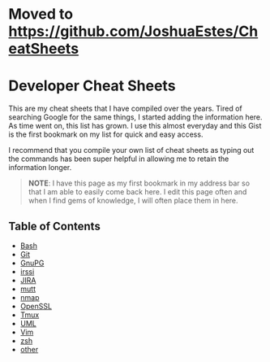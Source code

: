 # Moved to https://github.com/JoshuaEstes/CheatSheets











Developer Cheat Sheets
======================

This are my cheat sheets that I have compiled over the years. Tired of searching
Google for the same things, I started adding the information here. As time went
on, this list has grown. I use this almost everyday and this Gist is the first
bookmark on my list for quick and easy access.

I recommend that you compile your own list of cheat sheets as typing out the
commands has been super helpful in allowing me to retain the information longer.

> **NOTE**: I have this page as my first bookmark in my address bar so that I am
> able to easily come back here. I edit this page often and when I find gems of
> knowledge, I will often place them in here.

## Table of Contents

- [Bash](#bash)
- [Git](#git)
- [GnuPG](#gnupg)
- [irssi](#irssi)
- [JIRA](#jira)
- [mutt](#mutt)
- [nmap](#nmap)
- [OpenSSL](#openssl)
- [Tmux](#tmux)
- [UML](#uml)
- [Vim](#vim)
- [zsh](#zsh)
- [other](#other)
